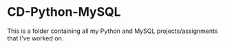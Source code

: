# CD-Python-MySQL 
This is a folder containing all my Python and MySQL projects/assignments that I've worked on.
